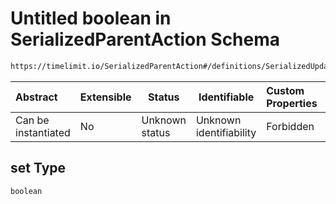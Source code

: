 # Untitled boolean in SerializedParentAction Schema

```txt
https://timelimit.io/SerializedParentAction#/definitions/SerializedUpdateParentNotificationFlagsAction/properties/set
```




| Abstract            | Extensible | Status         | Identifiable            | Custom Properties | Additional Properties | Access Restrictions | Defined In                                                                                        |
| :------------------ | ---------- | -------------- | ----------------------- | :---------------- | --------------------- | ------------------- | ------------------------------------------------------------------------------------------------- |
| Can be instantiated | No         | Unknown status | Unknown identifiability | Forbidden         | Allowed               | none                | [SerializedParentAction.schema.json\*](SerializedParentAction.schema.json "open original schema") |

## set Type

`boolean`
